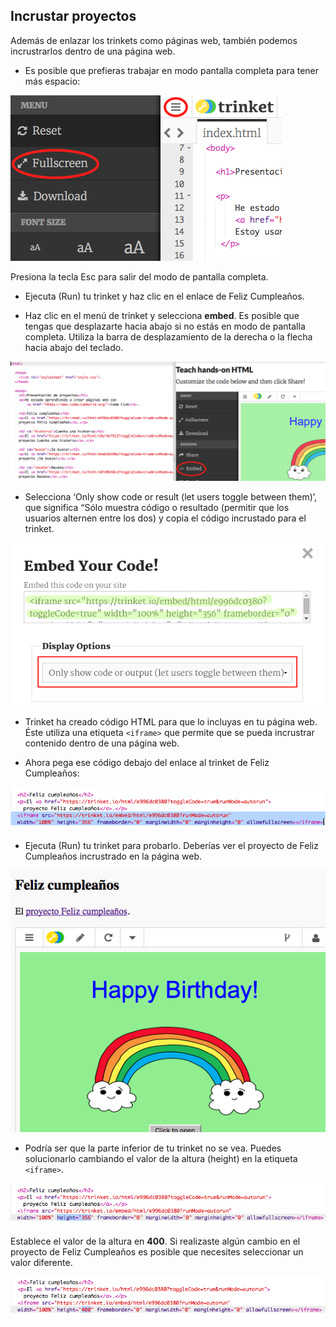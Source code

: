 ## Incrustar proyectos

Además de enlazar los trinkets como páginas web, también podemos incrustrarlos dentro de una página web.

+ Es posible que prefieras trabajar en modo pantalla completa para tener más espacio:

![captura de pantalla](images/showcase-fullscreen.png)

Presiona la tecla Esc para salir del modo de pantalla completa.

+ Ejecuta (Run) tu trinket y haz clic en el enlace de Feliz Cumpleaños.

+ Haz clic en el menú de trinket y selecciona **embed**. Es posible que tengas que desplazarte hacia abajo si no estás en modo de pantalla completa. Utiliza la barra de desplazamiento de la derecha o la flecha hacia abajo del teclado.

![captura de pantalla](images/showcase-embed-code.png)

+ Selecciona ‘Only show code or result (let users toggle between them)’, que significa “Sólo muestra código o resultado (permitir que los usuarios alternen entre los dos) y copia el código incrustado para el trinket. 

![captura de pantalla](images/showcase-embed.png)

+ Trinket ha creado código HTML para que lo incluyas en tu página web. Éste utiliza una etiqueta `<iframe>` que permite que se pueda incrustrar contenido dentro de una página web.

+ Ahora pega ese código debajo del enlace al trinket de Feliz Cumpleaños:

![captura de pantalla](images/showcase-paste-embed.png)

+ Ejecuta (Run) tu trinket para probarlo. Deberías ver el proyecto de Feliz Cumpleaños incrustrado en la página web. 

![captura de pantalla](images/showcase-embed-output.png)

+ Podría ser que la parte inferior de tu trinket no se vea. Puedes solucionarlo cambiando el valor de la altura (height) en la etiqueta `<iframe>`. 

![captura de pantalla](images/showcase-embed-height.png)

Establece el valor de la altura en **400**. Si realizaste algún cambio en el proyecto de Feliz Cumpleaños es posible que necesites seleccionar un valor diferente.

![captura de pantalla](images/showcase-embed-fixed.png)
